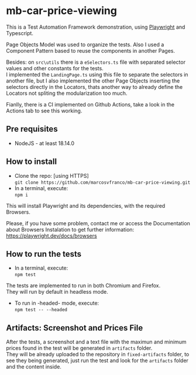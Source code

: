 # mb-car-price-viewing
This is a Test Automation Framework demonstration, using [Playwright](https://playwright.dev/) and Typescript.

Page Objects Model was used to organize the tests. Also I used a Component Pattern based to reuse the components in another Pages.

Besides: on `src\utils` there is a `eSelectors.ts` file with separated selector values and other constants for the tests.  
I implemented the `LandingPage.ts` using this file to separate the selectors in another file, but I also implemented the other Page Objects inserting the selectors directly in the Locators, thats another way to already define the Locators not spliting the modularization too much.

Fianlly, there is a CI implemented on Github Actions, take a look in the Actions tab to see this working.
## Pre requisites
- NodeJS - at least 18.14.0

## How to install
- Clone the repo: [using HTTPS]  
`git clone https://github.com/marcosvfranco/mb-car-price-viewing.git`
- In a terminal, execute:  
`npm i`

This will install Playwright and its dependencies, with the required Browsers.

Please, if you have some problem, contact me or access the Documentation about Browsers Instalation to get further information:  
https://playwright.dev/docs/browsers
## How to run the tests
- In a terminal, execute:  
`npm test`

The tests are implemented to run in both Chromium and Firefox.  
They will run by default in headless mode. 

- To run in -headed- mode, execute:  
`npm test -- --headed`

## Artifacts: Screenshot and Prices File

After the tests, a screenshot and a text file with the maximun and minimum prices found in the test will be generated in `artifacts` folder.  
They will be already uploaded to the repository in `fixed-artifacts` folder, to see they being generated, just run the test and look for the `artifacts` folder and the content inside.